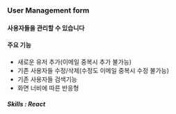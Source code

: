 ### User Management form

#### 사용자들을 관리할 수 있습니다

#### 주요 기능
- 새로운 유저 추가(이메일 중복시 추가 불가능)
- 기존 사용자들 수정/삭제(수정도 이메일 중복시 수정 불가능)
- 기존 사용자들 검색기능
- 화면 너비에 따른 반응형

##### Skills : React

